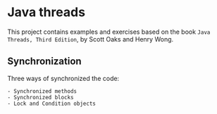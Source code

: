 
# Java threads

This project contains examples and exercises based on the book 
`Java Threads, Third Edition`, by Scott Oaks and Henry Wong.

## Synchronization

Three ways of synchronized the code:

	- Synchronized methods
	- Synchronized blocks
	- Lock and Condition objects